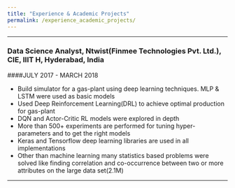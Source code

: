 ```yaml
---
title: "Experience & Academic Projects"
permalink: /experience_academic_projects/
---
```


---
### Data Science Analyst, Ntwist(Finmee Technologies Pvt. Ltd.), CIE, IIIT H, Hyderabad, India  
####JULY 2017 - MARCH 2018
* Build simulator for a gas-plant using deep learning techniques. MLP & LSTM were used as basic models
* Used Deep Reinforcement Learning(DRL) to achieve optimal production for gas-plant
* DQN and Actor-Critic RL models were explored in depth
* More than 500+ experiments are performed for tuning hyper-parameters and to get the right models
* Keras and Tensorflow deep learning libraries are used in all implementations
* Other than machine learning many statistics based problems were solved like finding correlation and co-occurrence between two or more attributes on the large data set(2.1M)

---
